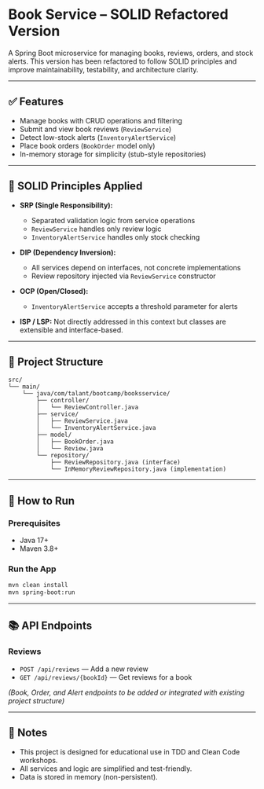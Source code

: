 # Book Service – SOLID Refactored Version

A Spring Boot microservice for managing books, reviews, orders, and stock alerts. This version has been refactored to follow SOLID principles and improve maintainability, testability, and architecture clarity.

---

## ✅ Features

- Manage books with CRUD operations and filtering
- Submit and view book reviews (`ReviewService`)
- Detect low-stock alerts (`InventoryAlertService`)
- Place book orders (`BookOrder` model only)
- In-memory storage for simplicity (stub-style repositories)

---

## 🧠 SOLID Principles Applied

- **SRP (Single Responsibility):**
  - Separated validation logic from service operations
  - `ReviewService` handles only review logic
  - `InventoryAlertService` handles only stock checking

- **DIP (Dependency Inversion):**
  - All services depend on interfaces, not concrete implementations
  - Review repository injected via `ReviewService` constructor

- **OCP (Open/Closed):**
  - `InventoryAlertService` accepts a threshold parameter for alerts

- **ISP / LSP:** Not directly addressed in this context but classes are extensible and interface-based.

---

## 📁 Project Structure

```
src/
└── main/
    └── java/com/talant/bootcamp/booksservice/
        ├── controller/
        │   └── ReviewController.java
        ├── service/
        │   ├── ReviewService.java
        │   └── InventoryAlertService.java
        ├── model/
        │   ├── BookOrder.java
        │   └── Review.java
        └── repository/
            ├── ReviewRepository.java (interface)
            └── InMemoryReviewRepository.java (implementation)
```

---

## 🚀 How to Run

### Prerequisites

- Java 17+
- Maven 3.8+

### Run the App

```bash
mvn clean install
mvn spring-boot:run
```

---

## 📚 API Endpoints

### Reviews

- `POST /api/reviews` — Add a new review
- `GET /api/reviews/{bookId}` — Get reviews for a book

*(Book, Order, and Alert endpoints to be added or integrated with existing project structure)*

---

## 🔬 Notes

- This project is designed for educational use in TDD and Clean Code workshops.
- All services and logic are simplified and test-friendly.
- Data is stored in memory (non-persistent).
